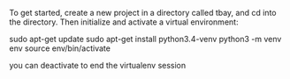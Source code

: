 To get started, create a new project in a directory called tbay, and cd into the directory. Then initialize and activate a virtual environment:

sudo apt-get update
sudo apt-get install python3.4-venv
python3 -m venv env
source env/bin/activate

you can deactivate to end the virtualenv session